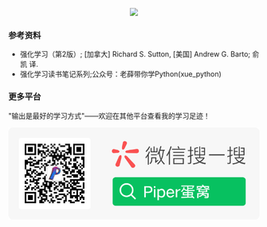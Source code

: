 <p align="center">
<a href="#WeiXin">
<img src="https://img.shields.io/badge/公众号-PiperNest-orange.svg")>
</a>
</p>



### 参考资料

- 强化学习（第2版）; [加拿大] Richard S. Sutton, [美国] Andrew G. Barto; 俞凯 译.
- 强化学习读书笔记系列;公众号：老薛带你学Python(xue_python)

### 更多平台

"输出是最好的学习方式"——欢迎在其他平台查看我的学习足迹！

<a id="WeiXin"></a>
![](./doc/image/扫码_搜索联合传播样式-微信标准绿版.png)
